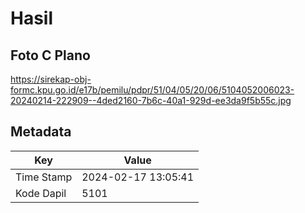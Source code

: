 # Hasil

## Foto C Plano

https://sirekap-obj-formc.kpu.go.id/e17b/pemilu/pdpr/51/04/05/20/06/5104052006023-20240214-222909--4ded2160-7b6c-40a1-929d-ee3da9f5b55c.jpg


## Metadata

| Key        | Value               |
| ---------- | ------------------- |
| Time Stamp | 2024-02-17 13:05:41 |
| Kode Dapil | 5101                |




